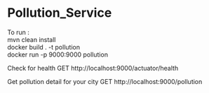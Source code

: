 # Pollution_Service

To run : <br />
mvn clean install <br />
docker build . -t pollution <br />
docker run -p 9000:9000 pollution

Check for health
GET http://localhost:9000/actuator/health

Get pollution detail for your city
GET http://localhost:9000/pollution
